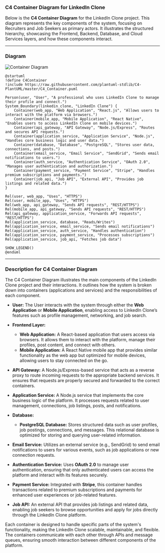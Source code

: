 ### **C4 Container Diagram for LinkedIn Clone**

Below is the **C4 Container Diagram** for the LinkedIn Clone project. This diagram represents the key components of the system, focusing on Recruiters and Job Seekers as primary actors. It illustrates the structured hierarchy, showcasing the Frontend, Backend, Database, and Cloud Services layers, and how these components interact.

---

### **Diagram**

![Container Diagram](https://www.plantuml.com/plantuml/png/fLHFJ_j64BtxKymlfo11N5MSUeA6yASAa68GnsXjJvAbwrrtPnsJLltkdR53OWihgbGksHdFl3TlzmrN59GFLM6Y7pckj4MONawT3OgFFlgXRMQg764JGac_nB5NzMIjmwPAAqAVSI7QCCbS4PT6MS6ve90RdSRJouk5fDuUvt6XAA3drF80FIc5CrgW9sV70dOEepV-6V7lDPJUhP18EwiCr1i7N44mr_OFp1yiJ8sp2C51eQnQysc3sZTDsY0ecmEFPZ4Baz5PbEoOlLZ-wYgRAxyRcmP5ssKcA4pNXnsTmTyHyDzXrd6DwLAL9PU-OmhNPMbqfW8F9yE-e6AU3se6DyRL12A7P3njMJT_XfhlJAQ4qgYmShw0hLQGUbTBgKpPPonSoahsf8zDCCWBJnnlKUAPLQd13hdACgHlb-OijE2GurPdE42kIhrSgu2rseccnGFSjP7GFBaSMMqy-omzmpUJk2eWDTTEc5MS1cdo-6U550O93agMX5x64A9Z5f8sso6KuprJYCJCUGHseBOYqBYrpXfsaGwv2kexfMHJHS9pipyAui9HM7jCVfzBb0G6fYFC-Tv6CXATDnIb6rI4XTAcesKcSLT5WZQ_yph_EXDWKs9TqAkzwkRLgc53g2fikdV58TemS5tFyWb-dlmamQEinvSYrUyHDP9oNl_LPBwJbcfNS4U7Tz5cUig2roLsdwVqMEYg0AfIolXZgqtuze03-ZwSh9XcbDzSAlPfBFqPq5jblkA5TrkTCmDNWz4Kj5stm1wD2fWV7l-VA7f1i_-_SbpVDyBMIA-lYuJBZZMTXHikEu3qjqFUic_tPYDcoMlSxMxX_mT0hsbuVswThvN_Rs03_PqDUK6LK_pkTK0wrT9p_GbZdmJfEhjZehvRJm4CkDIx38cG-XOy1NBqtos6RBFtcDm9TqN9_VFxSZwxcptTZC-YAvPP5UPV)

```plantuml
@startuml
!define C4Container
!include https://raw.githubusercontent.com/plantuml-stdlib/C4-PlantUML/master/C4_Container.puml

Person(user, "User", "A professional who uses LinkedIn Clone to manage their profile and connect.")
System_Boundary(linkedin_clone, "LinkedIn Clone") {
    Container(web_app, "Web Application", "React.js", "Allows users to interact with the platform via browsers.")
    Container(mobile_app, "Mobile Application", "React Native", "Enables users to access LinkedIn Clone on mobile devices.")
    Container(api_gateway, "API Gateway", "Node.js/Express", "Routes and secures API requests.")
    Container(application_service, "Application Service", "Node.js", "Handles core business logic and user data.")
    Container(database, "Database", "PostgreSQL", "Stores user data, connections, and posts.")
    Container(email_service, "Email Service", "SendGrid", "Sends email notifications to users.")
    Container(auth_service, "Authentication Service", "OAuth 2.0", "Manages user authentication and authorization.")
    Container(payment_service, "Payment Service", "Stripe", "Handles premium subscriptions and payments.")
    Container(job_api, "Job API", "External API", "Provides job listings and related data.")
}

Rel(user, web_app, "Uses", "HTTPS")
Rel(user, mobile_app, "Uses", "HTTPS")
Rel(web_app, api_gateway, "Sends API requests", "REST/HTTPS")
Rel(mobile_app, api_gateway, "Sends API requests", "REST/HTTPS")
Rel(api_gateway, application_service, "Forwards API requests", "REST/HTTPS")
Rel(application_service, database, "Reads/Writes")
Rel(application_service, email_service, "Sends email notifications")
Rel(application_service, auth_service, "Handles authentication")
Rel(application_service, payment_service, "Processes subscriptions")
Rel(application_service, job_api, "Fetches job data")

SHOW_LEGEND()
@enduml
```

---


### **Description for C4 Container Diagram**

The C4 Container Diagram illustrates the main components of the LinkedIn Clone project and their interactions. It outlines how the system is broken down into containers (applications and services) and the responsibilities of each component.

- **User:**
  The User interacts with the system through either the **Web Application** or **Mobile Application**, enabling access to LinkedIn Clone’s features such as profile management, networking, and job search.

- **Frontend Layer:**
  - **Web Application:**
    A React-based application that users access via browsers. It allows them to interact with the platform, manage their profiles, post content, and connect with others.
  - **Mobile Application:**
    A React Native mobile app that provides similar functionality as the web app but optimized for mobile devices, allowing users to stay connected on the go.

- **API Gateway:**
  A Node.js/Express-based service that acts as a reverse proxy to route incoming requests to the appropriate backend services. It ensures that requests are properly secured and forwarded to the correct containers.

- **Application Service:**
  A Node.js service that implements the core business logic of the platform. It processes requests related to user management, connections, job listings, posts, and notifications.

- **Database:**
  - **PostgreSQL Database:**
    Stores structured data such as user profiles, job postings, connections, and messages. This relational database is optimized for storing and querying user-related information.

- **Email Service:**
  Utilizes an external service (e.g., SendGrid) to send email notifications to users for various events, such as job applications or new connection requests.

- **Authentication Service:**
  Uses **OAuth 2.0** to manage user authentication, ensuring that only authenticated users can access the platform and interact with its features securely.

- **Payment Service:**
  Integrated with **Stripe**, this container handles transactions related to premium subscriptions and payments for enhanced user experiences or job-related features.

- **Job API:**
  An external API that provides job listings and related data, enabling job seekers to browse opportunities and apply for jobs directly through the LinkedIn Clone platform.

Each container is designed to handle specific parts of the system's functionality, making the LinkedIn Clone scalable, maintainable, and flexible. The containers communicate with each other through APIs and message queues, ensuring smooth interaction between different components of the platform.
